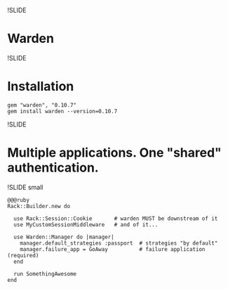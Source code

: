 !SLIDE 
# Warden #

!SLIDE
# Installation #

    gem "warden", "0.10.7"
    gem install warden --version=0.10.7

!SLIDE
# Multiple applications. One "shared" authentication. #

!SLIDE small

    @@@ruby
    Rack::Builder.new do

      use Rack::Session::Cookie       # warden MUST be downstream of it
      use MyCustomSessionMiddleware   # and of it...

      use Warden::Manager do |manager|
        manager.default_strategies :passport  # strategies "by default"
        manager.failure_app = GoAway          # failure application (required)
      end

      run SomethingAwesome
    end

